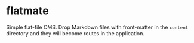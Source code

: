 # flatmate
Simple flat-file CMS. Drop Markdown files with front-matter in the `content` directory and they will become routes in the application.
